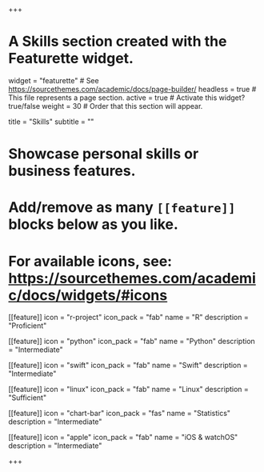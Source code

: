 +++
# A Skills section created with the Featurette widget.
widget = "featurette"  # See https://sourcethemes.com/academic/docs/page-builder/
headless = true  # This file represents a page section.
active = true  # Activate this widget? true/false
weight = 30  # Order that this section will appear.

title = "Skills"
subtitle = ""

# Showcase personal skills or business features.
# 
# Add/remove as many `[[feature]]` blocks below as you like.
# 
# For available icons, see: https://sourcethemes.com/academic/docs/widgets/#icons

[[feature]]
  icon = "r-project"
  icon_pack = "fab"
  name = "R"
  description = "Proficient"

[[feature]]
  icon = "python"
  icon_pack = "fab"
  name = "Python"
  description = "Intermediate"

[[feature]]
  icon = "swift"
  icon_pack = "fab"
  name = "Swift"
  description = "Intermediate"
  
[[feature]]
  icon = "linux"
  icon_pack = "fab"
  name = "Linux"
  description = "Sufficient"

[[feature]]
  icon = "chart-bar"
  icon_pack = "fas"
  name = "Statistics"
  description = "Intermediate"
 
[[feature]]
  icon = "apple"
  icon_pack = "fab"
  name = "iOS & watchOS"
  description = "Intermediate"

+++
